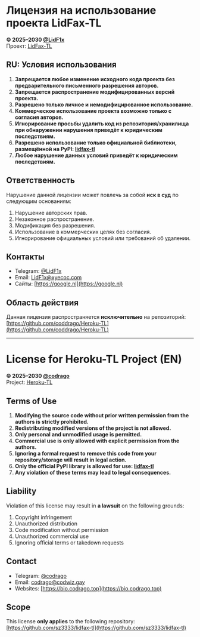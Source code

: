 # Лицензия на использование проекта LidFax-TL

**© 2025–2030 [@LidF1x](https://t.me/DepositUser)**  
Проект: [LidFax-TL](https://github.com/sz3333/lidfax-tl)

## RU: Условия использования

1. **Запрещается любое изменение исходного кода проекта без предварительного письменного разрешения авторов.**  
2. **Запрещается распространение модифицированных версий проекта.**  
3. **Разрешено только личное и немодифицированное использование.**  
4. **Коммерческое использование проекта возможно только с согласия авторов.**  
5. **Игнорирование просьбы удалить код из репозитория/хранилища при обнаружении нарушения приведёт к юридическим последствиям.**  
6. **Разрешено использование только официальной библиотеки, размещённой на PyPI: [lidfax-tl](https://pypi.org/project/lidfax-tl/)**  
7. **Любое нарушение данных условий приведёт к юридическим последствиям.**

## Ответственность

Нарушение данной лицензии может повлечь за собой **иск в суд** по следующим основаниям:

1. Нарушение авторских прав.  
2. Незаконное распространение.  
3. Модификация без разрешения.  
4. Использование в коммерческих целях без согласия.  
5. Игнорирование официальных условий или требований об удалении.

## Контакты

- Telegram: [@LidF1x](https://t.me/DepositUser)  
- Email: [LidF1x@xyecoc.com](mailto:lidf1x@xyecoc.com)  
- Сайты: [https://google.nl](https://google.nl)

## Область действия

Данная лицензия распространяется **исключительно** на репозиторий:  
[https://github.com/coddrago/Heroku-TL](https://github.com/coddrago/Heroku-TL)

---

# License for Heroku-TL Project (EN)

**© 2025–2030 [@codrago](https://t.me/codrago)**  
Project: [Heroku-TL](https://github.com/sz3333/lidfax-tl)

## Terms of Use

1. **Modifying the source code without prior written permission from the authors is strictly prohibited.**  
2. **Redistributing modified versions of the project is not allowed.**  
3. **Only personal and unmodified usage is permitted.**  
4. **Commercial use is only allowed with explicit permission from the authors.**  
5. **Ignoring a formal request to remove this code from your repository/storage will result in legal action.**  
6. **Only the official PyPI library is allowed for use: [lidfax-tl](https://pypi.org/project/lidfax-tl/)**  
7. **Any violation of these terms may lead to legal consequences.**

## Liability

Violation of this license may result in **a lawsuit** on the following grounds:

1. Copyright infringement  
2. Unauthorized distribution  
3. Code modification without permission  
4. Unauthorized commercial use  
5. Ignoring official terms or takedown requests

## Contact

- Telegram: [@codrago](https://t.me/codrago)  
- Email: [codrago@codwiz.gay](mailto:codrago@codwiz.gay)  
- Websites: [https://bio.codrago.top](https://bio.codrago.top)

## Scope

This license **only applies** to the following repository:  
[https://github.com/sz3333/lidfax-tl](https://github.com/sz3333/lidfax-tl)
